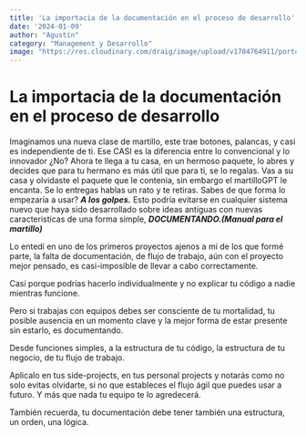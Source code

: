 ```yaml
---
title: 'La importacia de la documentación en el proceso de desarrollo'
date: '2024-01-09'
author: "Agustín"
category: "Management y Desarrollo"
image: "https://res.cloudinary.com/draig/image/upload/v1704764911/portolio-personal/blog/w9c5eavdy1ykzripl7a8.jpg"
---
```

# La importacia de la documentación en el proceso de desarrollo
Imaginamos una nueva clase de martillo, este trae botones, palancas, y casi es independiente de ti.
Ese CASI es la diferencia entre lo convencional y lo innovador ¿No?
Ahora te llega a tu casa, en un hermoso paquete, lo abres y decides que para tu hermano es más útil que para ti, se lo regalas. Vas a su casa y olvidaste el paquete que le contenia, sin embargo el martilloGPT le encanta. Se lo entregas hablas un rato y te retiras.
Sabes de que forma lo empezaría a usar?
***A los golpes.***
Esto podría evitarse en cualquier sistema nuevo que haya sido desarrollado sobre ideas antiguas con  nuevas caracteristicas de una forma simple, ***DOCUMENTANDO.(Manual para el martillo)***

Lo entedí en uno de los primeros proyectos ajenos a mi de los que formé parte, la falta de documentación, de flujo de trabajo, aún con el proyecto mejor pensado, es casi-imposible de llevar a cabo correctamente.

Casi porque podrías hacerlo individualmente y no explicar tu código a nadie mientras funcione.

Pero si trabajas con equipos debes ser consciente de tu mortalidad, tu posible ausencia en un momento clave y la mejor forma de estar presente sin estarlo, es documentando.

Desde funciones simples, a la estructura de tu código, la estructura de tu negocio, de tu flujo de trabajo.

Aplicalo en tus side-projects, en tus personal projects y notarás como no solo evitas olvidarte, si no que estableces el flujo ágil que puedes usar a futuro. 
Y más que nada tu equipo te lo agredecerá.

También recuerda, tu documentación debe tener también una estructura, un orden, una lógica.

